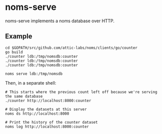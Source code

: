 # noms-serve

noms-serve implements a noms database over HTTP.

## Example

```
cd $GOPATH/src/github.com/attic-labs/noms/clients/go/counter
go build
./counter ldb:/tmp/nomsdb:counter
./counter ldb:/tmp/nomsdb:counter
./counter ldb:/tmp/nomsdb:counter

noms serve ldb:/tmp/nomsdb
```

Then, in a separate shell:

```
# This starts where the previous count left off because we're serving the same database
./counter http://localhost:8000:counter

# Display the datasets at this server
noms ds http://localhost:8000

# Print the history of the counter dataset
noms log http://localhost:8000:counter
```
